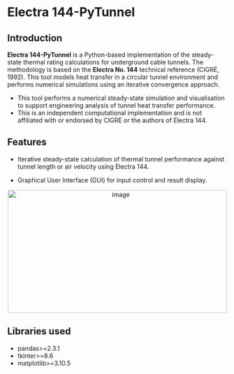 # Electra 144-PyTunnel

## Introduction

**Electra 144-PyTunnel** is a Python-based implementation of the steady-state thermal rating calculations for underground cable tunnels. The methodology is based on the **Electra No. 144** technical reference (CIGRÉ, 1992). This tool models heat transfer in a circular tunnel environment and performs numerical simulations using an iterative convergence approach.


- This tool performs a numerical steady-state simulation and visualisation to support engineering analysis of tunnel heat transfer performance.
- This is an independent computational implementation and is not affiliated with or endorsed by CIGRE or the authors of Electra 144.

## Features

- Iterative steady-state calculation of thermal tunnel performance against tunnel length or air velocity using Electra 144.

- Graphical User Interface (GUI) for input control and result display.

<div align="center">
  <img width="502" height="282" alt="image" src="https://github.com/user-attachments/assets/809323d6-84e3-4757-bee5-098a99b4bfc9" />
</div>




## Libraries used

- pandas>=2.3.1  
- tkinter>=8.6  
- matplotlib>=3.10.5




